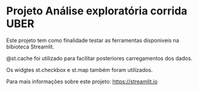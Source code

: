 # Projeto Análise exploratória corrida UBER

Este projeto tem como finalidade testar as
ferramentas disponiveis na bibioteca Streamlit.

@st.cache foi utilizado para facilitar posteriores carregamentos dos dados.

Os widgtes st.checkbox e st.map também foram utilizados.

Para mais informações sobre este projeto: https://streamlit.io